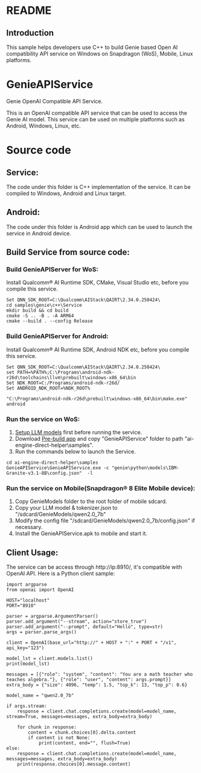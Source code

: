 # README

## Introduction 
This sample helps developers use C++ to build Genie based Open AI compatibility API service on Windows on Snapdragon (WoS), Mobile, Linux platforms.

# GenieAPIService
Genie OpenAI Compatible API Service.

This is an OpenAI compatible API service that can be used to access the Genie AI model.
This service can be used on multiple platforms such as Android, Windows, Linux, etc.

# Source code
## Service:
  The code under this folder is C++ implementation of the service. It can be compiled to Windows, Android and Linux target.

## Android:
  The code under this folder is Android app which can be used to launch the service in Android device.

## Build Service from source code:

### Build GenieAPIServer for WoS:<br>
Install Qualcomm® AI Runtime SDK, CMake, Visual Studio etc, before you compile this service.<br>
```
Set QNN_SDK_ROOT=C:\Qualcomm\AIStack\QAIRT\2.34.0.250424\
cd samples\genie\c++\Service
mkdir build && cd build
cmake -S .. -B . -A ARM64
cmake --build . --config Release
```

### Build GenieAPIServer for Android: <br>
Install Qualcomm® AI Runtime SDK, Android NDK etc, before you compile this service.<br>
```
Set QNN_SDK_ROOT=C:\Qualcomm\AIStack\QAIRT\2.34.0.250424\
set PATH=%PATH%;C:\Programs\android-ndk-r26d\toolchains\llvm\prebuilt\windows-x86_64\bin
Set NDK_ROOT=C:/Programs/android-ndk-r26d/
Set ANDROID_NDK_ROOT=%NDK_ROOT%

"C:\Programs\android-ndk-r26d\prebuilt\windows-x86_64\bin\make.exe" android
```

### Run the service on WoS: <br>
1. [Setup LLM models](https://github.com/quic/ai-engine-direct-helper/tree/main/samples/genie/python#step-3-download-models-and-tokenizer-files) first before running the service. <br>
2. Download [Pre-build app](https://github.com/quic/ai-engine-direct-helper/releases/download/v2.34.0/GenieAPIService_2.34.zip) and copy "GenieAPIService" folder to path "ai-engine-direct-helper\samples".<br>
3. Run the commands below to launch the Service.

```
cd ai-engine-direct-helper\samples
GenieAPIService\GenieAPIService.exe -c "genie\python\models\IBM-Granite-v3.1-8B\config.json"  -l
```

### Run the service on Mobile(Snapdragon® 8 Elite Mobile device): <br>
1. Copy GenieModels folder to the root folder of mobile sdcard.<br>
2. Copy your LLM model & tokenizer.json to "/sdcard/GenieModels/qwen2.0_7b"<br>
3. Modify the config file "/sdcard/GenieModels/qwen2.0_7b/config.json" if necessary.<br>
4. Install the GenieAPIService.apk to mobile and start it.<br>

## Client Usage:
  The service can be access through http://ip:8910/, it's compatible with OpenAI API.
  Here is a Python client sample:
```
import argparse
from openai import OpenAI

HOST="localhost"
PORT="8910"

parser = argparse.ArgumentParser()
parser.add_argument("--stream", action="store_true")
parser.add_argument("--prompt", default="Hello", type=str)
args = parser.parse_args()

client = OpenAI(base_url="http://" + HOST + ":" + PORT + "/v1", api_key="123")

model_lst = client.models.list()
print(model_lst)

messages = [{"role": "system", "content": "You are a math teacher who teaches algebra."}, {"role": "user", "content": args.prompt}]
extra_body = {"size": 4096, "temp": 1.5, "top_k": 13, "top_p": 0.6}

model_name = "qwen2.0_7b"

if args.stream:
    response = client.chat.completions.create(model=model_name, stream=True, messages=messages, extra_body=extra_body)

    for chunk in response:
        content = chunk.choices[0].delta.content
        if content is not None:
            print(content, end="", flush=True)
else:
    response = client.chat.completions.create(model=model_name, messages=messages, extra_body=extra_body)
    print(response.choices[0].message.content)
```
